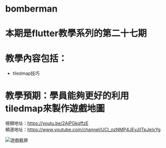 # bomberman

# 本期是flutter教學系列的第二十七期

# 教學內容包括：
- tiledmap技巧
# 教學預期：學員能夠更好的利用tiledmap來製作遊戲地圖
視頻地址：https://youtu.be/2AjPGkqffzE <br>
頻道地址：https://www.youtube.com/channel/UCI_nzNMP4JEyJiITpJeIxYg

![遊戲截屏](https://github.com/imperativelyfunctional/better_map/blob/main/demo.gif)

